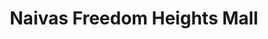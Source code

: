 ---
title: "Naivas Freedom Heights Mall"
url: /nairobi/naivas-freedom-heights-mall/
shop: supermarket
---